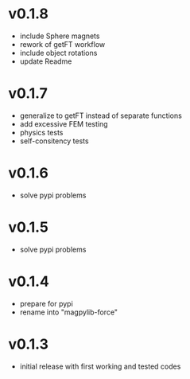 # v0.1.8
- include Sphere magnets
- rework of getFT workflow
- include object rotations
- update Readme

# v0.1.7
- generalize to getFT instead of separate functions
- add excessive FEM testing
- physics tests
- self-consitency tests

# v0.1.6
- solve pypi problems

# v0.1.5
- solve pypi problems

# v0.1.4
- prepare for pypi
- rename into "magpylib-force"

# v0.1.3
- initial release with first working and tested codes
